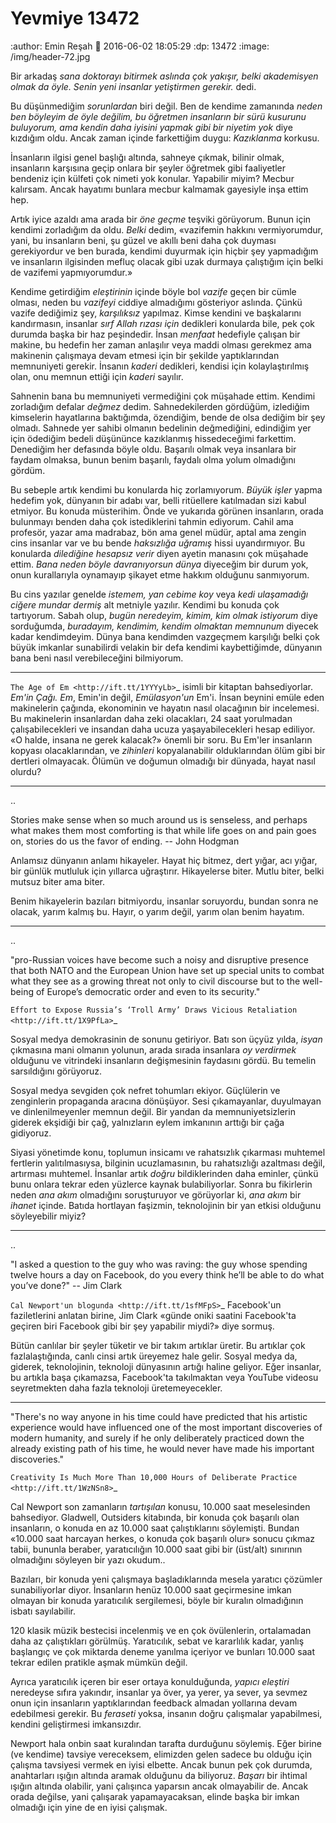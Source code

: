 Yevmiye 13472
=========================

:author: Emin Reşah
:date: 2016-06-02 18:05:29 
:dp: 13472 
:image: /img/header-72.jpg

Bir arkadaş *sana doktorayı bitirmek aslında çok yakışır, belki akademisyen
olmak da öyle. Senin yeni insanlar yetiştirmen gerekir.* dedi.

Bu düşünmediğim *sorunlardan* biri değil. Ben de kendime zamanında *neden ben
böyleyim de öyle değilim, bu öğretmen insanların bir sürü kusurunu buluyorum,
ama kendin daha iyisini yapmak gibi bir niyetim yok* diye kızdığım oldu. Ancak
zaman içinde farkettiğim duygu: *Kazıklanma* korkusu.

İnsanların ilgisi genel başlığı altında, sahneye çıkmak, bilinir olmak,
insanların karşısına geçip onlara bir şeyler öğretmek gibi faaliyetler bendeniz
için külfeti çok nimeti yok konular. Yapabilir miyim? Mecbur kalırsam. Ancak
hayatımı bunlara mecbur kalmamak gayesiyle inşa ettim hep.

Artık iyice azaldı ama arada bir *öne geçme* teşviki görüyorum. Bunun için
kendimi zorladığım da oldu. *Belki* dedim, «vazifemin hakkını vermiyorumdur,
yani, bu insanların beni, şu güzel ve akıllı beni daha çok duyması gerekiyordur
ve ben burada, kendimi duyurmak için hiçbir şey yapmadığım ve insanların
ilgisinden mefluç olacak gibi uzak durmaya çalıştığım için belki de vazifemi
yapmıyorumdur.»

Kendime getirdiğim *eleştirinin* içinde böyle bol *vazife* geçen bir cümle
olması, neden bu *vazifeyi* ciddiye almadığımı gösteriyor aslında. Çünkü vazife
dediğimiz şey, *karşılıksız* yapılmaz. Kimse kendini ve başkalarını kandırmasın,
insanlar *sırf Allah rızası için* dedikleri konularda bile, pek çok durumda
başka bir haz peşindedir. İnsan *menfaat* hedefiyle çalışan bir makine, bu
hedefin her zaman anlaşılır veya maddi olması gerekmez ama makinenin çalışmaya
devam etmesi için bir şekilde yaptıklarından memnuniyeti gerekir. İnsanın
*kaderi* dedikleri, kendisi için kolaylaştırılmış olan, onu memnun ettiği için
*kaderi* sayılır.

Sahnenin bana bu memnuniyeti vermediğini çok müşahade ettim. Kendimi zorladığım
defalar *değmez* dedim. Sahnedekilerden gördüğüm, izlediğim kimselerin
hayatlarına baktığımda, özendiğim, bende de olsa dediğim bir şey olmadı. Sahnede
yer sahibi olmanın bedelinin değmediğini, edindiğim yer için ödediğim bedeli
düşününce kazıklanmış hissedeceğimi farkettim. Denediğim her defasında böyle
oldu. Başarılı olmak veya insanlara bir faydam olmaksa, bunun benim başarılı,
faydalı olma yolum olmadığını gördüm.

Bu sebeple artık kendimi bu konularda hiç zorlamıyorum. *Büyük işler* yapma
hedefim yok, dünyanın bir adabı var, belli ritüellere katılmadan sizi kabul
etmiyor. Bu konuda müsterihim. Önde ve yukarıda görünen insanların, orada
bulunmayı benden daha çok istediklerini tahmin ediyorum. Cahil ama profesör,
yazar ama madrabaz, bön ama genel müdür, aptal ama zengin cins insanlar var ve
bu bende *haksızlığa uğramış* hissi uyandırmıyor. Bu konularda *dilediğine
hesapsız verir* diyen ayetin manasını çok müşahade ettim. *Bana neden böyle
davranıyorsun dünya* diyeceğim bir durum yok, onun kurallarıyla oynamayıp
şikayet etme hakkım olduğunu sanmıyorum.

Bu cins yazılar genelde *istemem, yan cebime koy* veya *kedi ulaşamadığı ciğere
mundar dermiş* alt metniyle yazılır. Kendimi bu konuda çok tartıyorum. Sabah
olup, *bugün neredeyim, kimim, kim olmak istiyorum* diye sorduğumda, *buradayım,
kendimim, kendim olmaktan memnunum* diyecek kadar kendimdeyim.  Dünya bana
kendimden vazgeçmem karşılığı belki çok büyük imkanlar sunabilirdi velakin bir
defa kendimi kaybettiğimde, dünyanın bana beni nasıl verebileceğini bilmiyorum.

------

`The Age of Em <http://ift.tt/1YYYyLb>`_ isimli bir kitaptan
bahsediyorlar. *Em'in Çağı.* *Em*, Emin'in değil, *Emülasyon'un* Em'i. İnsan
beynini emüle eden makinelerin çağında, ekonominin ve hayatın nasıl olacağının
bir incelemesi. Bu makinelerin insanlardan daha zeki olacakları, 24 saat
yorulmadan çalışabilecekleri ve insandan daha ucuza yaşayabilecekleri hesap
ediliyor. «O halde, insana ne gerek kalacak?» önemli bir soru. Bu Em'ler
insanların kopyası olacaklarından, ve *zihinleri* kopyalanabilir olduklarından
ölüm gibi bir dertleri olmayacak. Ölümün ve doğumun olmadığı bir dünyada, hayat
nasıl olurdu?

------

.. 

   Stories make sense when so much around us is senseless, and perhaps what
   makes them most comforting is that while life goes on and pain goes on,
   stories do us the favor of ending. -- John Hodgman


Anlamsız dünyanın anlamı hikayeler. Hayat hiç bitmez, dert yığar, acı yığar, bir
günlük mutluluk için yıllarca uğraştırır. Hikayelerse biter. Mutlu biter, belki
mutsuz biter ama biter.

Benim hikayelerin bazıları bitmiyordu, insanlar soruyordu, bundan sonra ne
olacak, yarım kalmış bu. Hayır, o yarım değil, yarım olan benim hayatım.


------ 

.. 

  "pro-Russian voices have become such a noisy and disruptive presence that both
  NATO and the European Union have set up special units to combat what they see
  as a growing threat not only to civil discourse but to the well-being of
  Europe’s democratic order and even to its security."

  `Effort to Expose Russia’s ‘Troll Army’ Draws Vicious Retaliation <http://ift.tt/1X9PfLa>`_


Sosyal medya demokrasinin de sonunu getiriyor. Batı son üçyüz yılda, *isyan*
çıkmasına mani olmanın yolunun, arada sırada insanlara *oy verdirmek* olduğunu
ve vitrindeki insanların değişmesinin faydasını gördü. Bu temelin sarsıldığını
görüyoruz.

Sosyal medya sevgiden çok nefret tohumları ekiyor. Güçlülerin ve zenginlerin
propaganda aracına dönüşüyor. Sesi çıkamayanlar, duyulmayan ve dinlenilmeyenler
memnun değil. Bir yandan da memnuniyetsizlerin giderek ekşidiği bir çağ,
yalnızların eylem imkanının arttığı bir çağa gidiyoruz.

Siyasi yönetimde konu, toplumun insicamı ve rahatsızlık çıkarması muhtemel
fertlerin yalıtılmasıysa, bilginin ucuzlamasının, bu rahatsızlığı azaltması
değil, artırması muhtemel. İnsanlar artık *doğru* bildiklerinden daha eminler,
çünkü bunu onlara tekrar eden yüzlerce kaynak bulabiliyorlar. Sonra bu
fikirlerin neden *ana akım* olmadığını soruşturuyor ve görüyorlar ki, *ana akım*
bir *ihanet* içinde. Batıda hortlayan faşizmin, teknolojinin bir yan etkisi
olduğunu söyleyebilir miyiz?


------


.. 

  "I asked a question to the guy who was raving: the guy whose spending twelve
  hours a day on Facebook, do you every think he’ll be able to do what you’ve
  done?" -- Jim Clark


`Cal Newport'un blogunda <http://ift.tt/1sfMFpS>`_ Facebook'un faziletlerini
anlatan birine, Jim Clark «günde oniki saatini Facebook'ta geçiren biri
Facebook gibi bir şey yapabilir miydi?» diye sormuş.

Bütün canlılar bir şeyler tüketir ve bir takım artıklar üretir. Bu artıklar çok
fazlalaştığında, canlı cinsi artık üreyemez hale gelir. Sosyal medya da,
giderek, teknolojinin, teknoloji dünyasının artığı haline geliyor. Eğer
insanlar, bu artıkla başa çıkamazsa, Facebook'ta takılmaktan veya YouTube
videosu seyretmekten daha fazla teknoloji üretemeyecekler.


-----


   "There's no way anyone in his time could have predicted that his artistic
   experience would have influenced one of the most important discoveries of
   modern humanity, and surely if he only deliberately practiced down the
   already existing path of his time, he would never have made his important
   discoveries." 

   `Creativity Is Much More Than 10,000 Hours of Deliberate Practice
   <http://ift.tt/1WzNSn8>`_


Cal Newport son zamanların *tartışılan* konusu, 10.000 saat meselesinden
bahsediyor. Gladwell, Outsiders kitabında, bir konuda çok başarılı olan
insanların, o konuda en az 10.000 saat çalıştıklarını söylemişti. Bundan «10.000
saat harcayan herkes, o konuda çok başarılı olur» sonucu çıkmaz tabii, bununla
beraber, yaratıcılığın 10.000 saat gibi bir (üst/alt) sınırının olmadığını
söyleyen bir yazı okudum..

Bazıları, bir konuda yeni çalışmaya başladıklarında mesela yaratıcı çözümler
sunabiliyorlar diyor. İnsanların henüz 10.000 saat geçirmesine imkan olmayan bir
konuda yaratıcılık sergilemesi, böyle bir kuralın olmadığının isbatı
sayılabilir. 

120 klasik müzik bestecisi incelenmiş ve en çok övülenlerin, ortalamadan daha az
çalıştıkları görülmüş. Yaratıcılık, sebat ve kararlılık kadar, yanlış başlangıç
ve çok miktarda deneme yanılma içeriyor ve bunları 10.000 saat tekrar edilen
pratikle aşmak mümkün değil. 

Ayrıca yaratıcılık içeren bir eser ortaya konulduğunda, *yapıcı eleştiri*
neredeyse sıfıra yakındır, insanlar ya över, ya yerer, ya sever, ya sevmez onun
için insanların yaptıklarından feedback almadan yollarına devam edebilmesi
gerekir. Bu *feraseti* yoksa, insanın doğru çalışmalar yapabilmesi, kendini
geliştirmesi imkansızdır.

Newport hala onbin saat kuralından tarafta durduğunu söylemiş. Eğer birine (ve
kendime) tavsiye vereceksem, elimizden gelen sadece bu olduğu için çalışma
tavsiyesi vermek en iyisi elbette. Ancak bunun pek çok durumda, anahtarları
ışığın altında aramak olduğunu da biliyoruz. *Başarı* bir ihtimal ışığın altında
olabilir, yani çalışınca yaparsın ancak olmayabilir de. Ancak orada değilse,
yani çalışarak yapamayacaksan, elinde başka bir imkan olmadığı için yine de en
iyisi çalışmak. 

